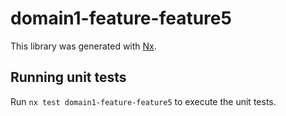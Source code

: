 # domain1-feature-feature5

This library was generated with [Nx](https://nx.dev).

## Running unit tests

Run `nx test domain1-feature-feature5` to execute the unit tests.
